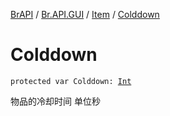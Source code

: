 [BrAPI](../../index.md) / [Br.API.GUI](../index.md) / [Item](index.md) / [Colddown](./-colddown.md)

# Colddown

`protected var Colddown: `[`Int`](https://kotlinlang.org/api/latest/jvm/stdlib/kotlin/-int/index.html)

物品的冷却时间 单位秒

